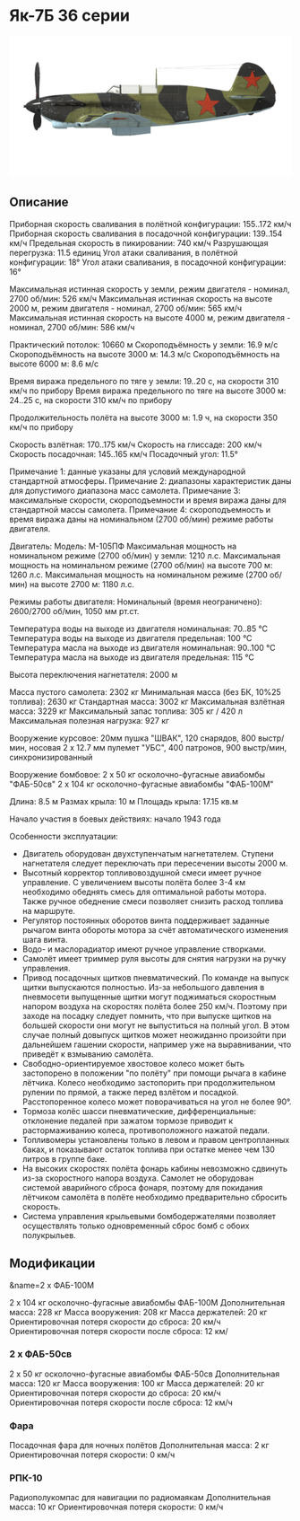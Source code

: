 # Як-7Б 36 серии

![yak7bs36](../images/yak7bs36.png)

## Описание

Приборная скорость сваливания в полётной конфигурации: 155..172 км/ч
Приборная скорость сваливания в посадочной конфигурации: 139..154 км/ч
Предельная скорость в пикировании: 740 км/ч
Разрушающая перегрузка: 11.5 единиц
Угол атаки сваливания, в полётной конфигурации: 18°
Угол атаки сваливания, в посадочной конфигурации: 16°

Максимальная истинная скорость у земли, режим двигателя - номинал, 2700 об/мин: 526 км/ч
Максимальная истинная скорость на высоте 2000 м, режим двигателя - номинал, 2700 об/мин: 565 км/ч
Максимальная истинная скорость на высоте 4000 м, режим двигателя - номинал, 2700 об/мин: 586 км/ч

Практический потолок: 10660 м
Скороподъёмность у земли: 16.9 м/с
Скороподъёмность на высоте 3000 м: 14.3 м/с
Скороподъёмность на высоте 6000 м: 8.6 м/с

Время виража предельного по тяге у земли: 19..20 с, на скорости 310 км/ч по прибору
Время виража предельного по тяге на высоте 3000 м: 24..25 с, на скорости 310 км/ч по прибору

Продолжительность полёта на высоте 3000 м: 1.9 ч, на скорости 350 км/ч по прибору

Скорость взлётная: 170..175 км/ч
Скорость на глиссаде: 200 км/ч
Скорость посадочная: 145..165 км/ч
Посадочный угол: 11.5°

Примечание 1: данные указаны для условий международной стандартной атмосферы.
Примечание 2: диапазоны характеристик даны для допустимого диапазона масс самолета.
Примечание 3: максимальные скорости, скороподъемности и время виража даны для стандартной массы самолета.
Примечание 4: скороподъемность и время виража даны на номинальном (2700 об/мин) режиме работы двигателя.

Двигатель:
Модель: М-105ПФ
Максимальная мощность на номинальном режиме (2700 об/мин) у земли: 1210 л.с.
Максимальная мощность на номинальном режиме (2700 об/мин) на высоте 700 м: 1260 л.с.
Максимальная мощность на номинальном режиме (2700 об/мин) на высоте 2700 м: 1180 л.с.

Режимы работы двигателя:
Номинальный (время неограничено): 2600/2700 об/мин, 1050 мм рт.ст.

Температура воды на выходе из двигателя номинальная: 70..85 °С
Температура воды на выходе из двигателя предельная: 100 °С
Температура масла на выходе из двигателя номинальная: 90..100 °С
Температура масла на выходе из двигателя предельная: 115 °С

Высота переключения нагнетателя: 2000 м

Масса пустого самолета: 2302 кг
Минимальная масса (без БК, 10%25 топлива): 2630 кг
Стандартная масса: 3002 кг
Максимальная взлётная масса: 3229 кг
Максимальный запас топлива: 305 кг / 420 л
Максимальная полезная нагрузка: 927 кг

Вооружение курсовое:
20мм пушка "ШВАК", 120 снарядов, 800 выстр/мин, носовая
2 x 12.7 мм пулемет "УБС", 400 патронов, 900 выстр/мин, синхронизированный

Вооружение бомбовое:
2 x 50 кг осколочно-фугасные авиабомбы "ФАБ-50св"
2 x 104 кг осколочно-фугасные авиабомбы "ФАБ-100М"

Длина: 8.5 м
Размах крыла: 10 м
Площадь крыла: 17.15 кв.м

Начало участия в боевых действиях: начало 1943 года

Особенности эксплуатации:
- Двигатель оборудован двухступенчатым нагнетателем. Ступени нагнетателя следует переключать при пересечении высоты 2000 м.
- Высотный корректор топливовоздушной смеси имеет ручное управление. С увеличением высоты полёта более 3-4 км необходимо обеднять смесь для оптимальной работы мотора. Также ручное обеднение смеси позволяет снизить расход топлива на маршруте.
- Регулятор постоянных оборотов винта поддерживает заданные рычагом винта обороты мотора за счёт автоматического изменения шага винта.
- Водо- и маслорадиатор имеют ручное управление створками.
- Самолёт имеет триммер руля высоты для снятия нагрузки на ручку управления.
- Привод посадочных щитков пневматический. По команде на выпуск щитки выпускаются полностью. Из-за небольшого давления в пневмосети выпущенные щитки могут поджиматься скоростным напором воздуха на скоростях полёта более 250 км/ч. Поэтому при заходе на посадку следует помнить, что при выпуске щитков на большей скорости они могут не выпуститься на полный угол. В этом случае полный довыпуск щитков может неожиданно произойти при дальнейшем гашении скорости, например уже на выравнивании, что приведёт к взмыванию самолёта.
- Свободно-ориентируемое хвостовое колесо может быть застопорено в положении "по полёту" при помощи рычага в кабине лётчика. Колесо необходимо застопорить при продолжительном рулении по прямой, а также перед взлётом и посадкой. Расстопоренное колесо может поворачиваться на угол не более 90°.
- Тормоза колёс шасси пневматические, дифференциальные: отклонение педалей при зажатом тормозе приводит к растормаживанию колеса, противоположного нажатой педали.
- Топливомеры установлены только в левом и правом центропланных баках, и показывают остаток топлива при остатке менее чем 130 литров в группе баке.
- На высоких скоростях полёта фонарь кабины невозможно сдвинуть из-за скоростного напора воздуха. Самолет не оборудован системой аварийного сброса фонаря, поэтому для покидания лётчиком самолёта в полёте необходимо предварительно сбросить скорость.
- Система управления крыльевыми бомбодержателями позволяет осуществлять только одновременный сброс бомб с обоих полукрыльев.

## Модификации
&name=2 х ФАБ-100М

2 x 104 кг осколочно-фугасные авиабомбы ФАБ-100М
Дополнительная масса: 228 кг
Масса вооружения: 208 кг
Масса держателей: 20 кг
Ориентировочная потеря скорости до сброса: 20 км/ч
Ориентировочная потеря скорости после сброса: 12 км/
### 2 х ФАБ-50св

2 x 50 кг осколочно-фугасные авиабомбы ФАБ-50св
Дополнительная масса: 120 кг
Масса вооружения: 100 кг
Масса держателей: 20 кг
Ориентировочная потеря скорости до сброса: 20 км/ч
Ориентировочная потеря скорости после сброса: 12 км/ч
### Фара

Посадочная фара для ночных полётов
Дополнительная масса: 2 кг
Ориентировочная потеря скорости: 0 км/ч
### РПК-10

Радиополукомпас для навигации по радиомаякам
Дополнительная масса: 10 кг
Ориентировочная потеря скорости: 0 км/ч